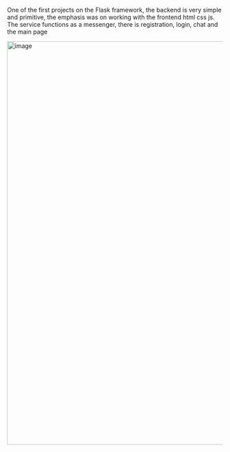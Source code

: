 
  One of the first projects on the Flask framework, the backend is very simple and primitive, the emphasis was on working with the frontend html css js.
  The service functions as a messenger, there is registration, login, chat and the main page

<img width="1908" height="941" alt="image" src="https://github.com/user-attachments/assets/ea43b311-dabb-4320-b971-15da81e6cb2e" />
